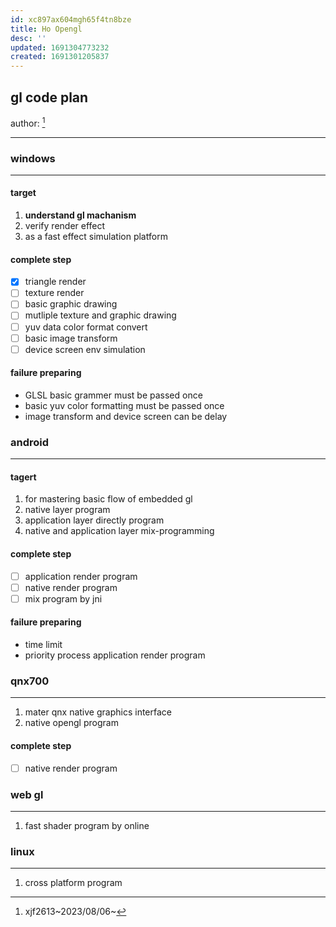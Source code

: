 ```yaml
---
id: xc897ax604mgh65f4tn8bze
title: Ho Opengl
desc: ''
updated: 1691304773232
created: 1691301205837
---
```


## gl code plan
author: [^1]
[^1]: xjf2613~2023/08/06~
------

### windows 
-----
#### target
1. **understand gl machanism**
2. verify render effect
3. as a fast effect simulation platform

#### complete step
- [x] triangle render
- [ ] texture render 
- [ ] basic graphic drawing
- [ ] mutliple texture and graphic drawing
- [ ] yuv data color format convert
- [ ] basic image transform
- [ ] device screen env simulation

#### failure preparing
- GLSL basic grammer must be passed once
- basic yuv color formatting must be passed once
- image transform and device screen can be delay
  
### android
-----

#### tagert 
1. for mastering basic flow of embedded gl
2. native layer program
3. application layer directly program
4. native and application layer mix-programming

#### complete step
- [ ] application render program
- [ ] native render program
- [ ] mix program by jni

#### failure preparing
- time limit
- priority process application render program

### qnx700
-----
1. mater qnx native graphics interface
2. native opengl program

#### complete step
- [ ] native render program

### web gl
-------
1. fast shader program by online

### linux
-------
1. cross platform program

